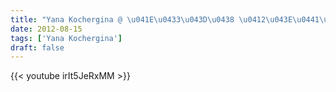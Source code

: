 ```yaml
---
title: "Yana Kochergina @ \u041E\u0433\u043D\u0438 \u0412\u043E\u0441\u0442\u043E\u043A\u0430 '12"
date: 2012-08-15
tags: ['Yana Kochergina']
draft: false
---
```

{{< youtube irIt5JeRxMM >}}
